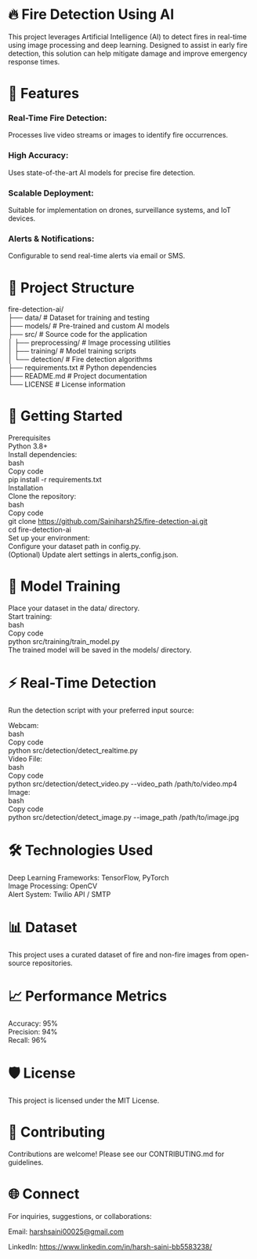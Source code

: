 # 🔥 Fire Detection Using AI

This project leverages Artificial Intelligence (AI) to detect fires in real-time using image processing and deep learning. Designed to assist in early fire detection, this solution can help mitigate damage and improve emergency response times.

# 📝 Features

### Real-Time Fire Detection: 
Processes live video streams or images to identify fire occurrences.
### High Accuracy: 
 Uses state-of-the-art AI models for precise fire detection.
### Scalable Deployment: 
Suitable for implementation on drones, surveillance systems, and IoT devices.
### Alerts & Notifications:
Configurable to send real-time alerts via email or SMS.

# 📂 Project Structure

fire-detection-ai/  
├── data/              # Dataset for training and testing  
├── models/            # Pre-trained and custom AI models  
├── src/               # Source code for the application  
│   ├── preprocessing/ # Image processing utilities  
│   ├── training/      # Model training scripts  
│   └── detection/     # Fire detection algorithms  
├── requirements.txt   # Python dependencies  
├── README.md          # Project documentation  
└── LICENSE            # License information  


# 🚀 Getting Started

Prerequisites  
Python 3.8+  
Install dependencies:  
bash  
Copy code  
pip install -r requirements.txt  
Installation  
Clone the repository:  
bash  
Copy code  
git clone https://github.com/Sainiharsh25/fire-detection-ai.git  
cd fire-detection-ai  
Set up your environment:  
Configure your dataset path in config.py.  
(Optional) Update alert settings in alerts_config.json.  


# 🧠 Model Training

Place your dataset in the data/ directory.  
Start training:  
bash  
Copy code  
python src/training/train_model.py  
The trained model will be saved in the models/ directory.  


# ⚡ Real-Time Detection

Run the detection script with your preferred input source:  

Webcam:  
bash  
Copy code  
python src/detection/detect_realtime.py  
Video File:  
bash  
Copy code  
python src/detection/detect_video.py --video_path /path/to/video.mp4  
Image:  
bash  
Copy code  
python src/detection/detect_image.py --image_path /path/to/image.jpg  


# 🛠️ Technologies Used

Deep Learning Frameworks: TensorFlow, PyTorch  
Image Processing: OpenCV  
Alert System: Twilio API / SMTP  


# 📊 Dataset

This project uses a curated dataset of fire and non-fire images from open-source repositories.

# 📈 Performance Metrics

Accuracy: 95%  
Precision: 94%  
Recall: 96%  


# 🛡️ License

This project is licensed under the MIT License.

# 🤝 Contributing

Contributions are welcome! Please see our CONTRIBUTING.md for guidelines.

# 🌐 Connect

For inquiries, suggestions, or collaborations:

Email: harshsaini00025@gmail.com

LinkedIn: https://www.linkedin.com/in/harsh-saini-bb5583238/
